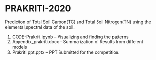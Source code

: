 # PRAKRITI-2020
Prediction of Total Soil Carbon(TC) and Total Soil Nitrogen(TN) using the elemental,spectral data of the soil.

1. CODE-Prakriti.ipynb – Visualizing and finding the patterns
2. Appendix_prakriti.docx – Summarization of Results from different models
3. Prakriti ppt.pptx – PPT Submitted for the competition.
